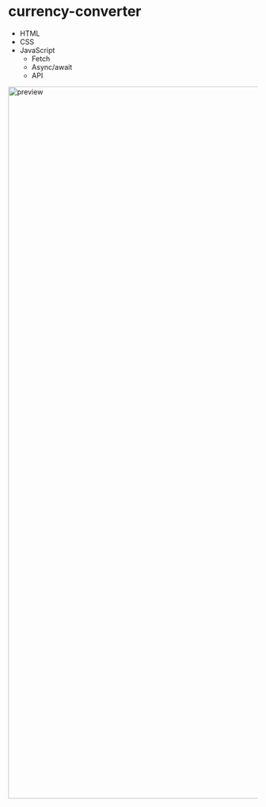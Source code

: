 # currency-converter
- HTML
- CSS
- JavaScript
  - Fetch
  - Async/await
  - API


<img width="1437" alt="preview" src="https://user-images.githubusercontent.com/40699875/157733656-57ea3ad3-0345-4867-a369-650c26a94196.png">

